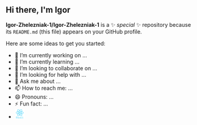 <h2> Hi there, I'm Igor</h2>


**Igor-Zhelezniak-1/Igor-Zhelezniak-1** is a ✨ _special_ ✨ repository because its `README.md` (this file) appears on your GitHub profile.

Here are some ideas to get you started:

- 🔭 I’m currently working on ...
- 🌱 I’m currently learning ...
- 👯 I’m looking to collaborate on ...
- 🤔 I’m looking for help with ...
- 💬 Ask me about ...
- 📫 How to reach me: ...
- 😄 Pronouns: ...
- ⚡ Fun fact: ...
- <img src="https://raw.githubusercontent.com/devicons/devicon/master/icons/react/react-original-wordmark.svg" alt="react" width="25" height="25" />

